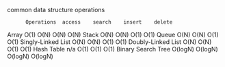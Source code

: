 common data structure operations

          Operations  access    search    insert    delete
Array                 O(1)      O(N)      O(N)      O(N)
Stack                 O(N)      O(N)      O(1)      O(1)
Queue                 O(N)      O(N)      O(1)      O(1)
Singly-Linked List    O(N)      O(N)      O(1)      O(1)
Doubly-Linked List    O(N)      O(N)      O(1)      O(1)
Hash Table            n/a       O(1)      O(1)      O(1)
Binary Search Tree    O(logN)   O(logN)   O(logN)   O(logN)

